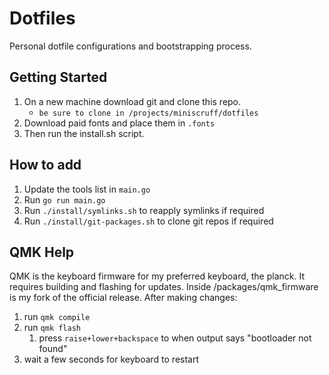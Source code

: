 # Dotfiles

Personal dotfile configurations and bootstrapping process.

## Getting Started

1. On a new machine download git and clone this repo.
    * `be sure to clone in /projects/miniscruff/dotfiles`
1. Download paid fonts and place them in `.fonts`
1. Then run the install.sh script.

## How to add

1. Update the tools list in `main.go`
1. Run `go run main.go`
1. Run `./install/symlinks.sh` to reapply symlinks if required
1. Run `./install/git-packages.sh` to clone git repos if required

## QMK Help

QMK is the keyboard firmware for my preferred keyboard, the planck.
It requires building and flashing for updates.
Inside /packages/qmk\_firmware is my fork of the official release.
After making changes:

1. run `qmk compile`
1. run `qmk flash`
    1. press `raise+lower+backspace` to when output says "bootloader not found"
1. wait a few seconds for keyboard to restart
